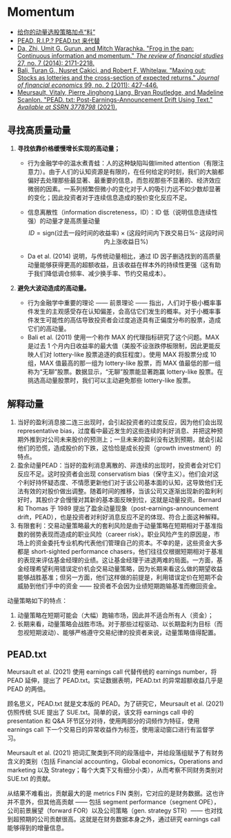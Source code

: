 # Momentum

- [给你的动量选股策略加点“料”](https://zhuanlan.zhihu.com/p/40468929)
- [PEAD, R.I.P.? PEAD.txt 来代替](https://zhuanlan.zhihu.com/p/400510484)
- [Da, Zhi, Umit G. Gurun, and Mitch Warachka. "Frog in the pan: Continuous information and momentum." *The review of financial studies* 27, no. 7 (2014): 2171-2218.](https://academic.oup.com/rfs/article-abstract/27/7/2171/1578455)
- [Bali, Turan G., Nusret Cakici, and Robert F. Whitelaw. "Maxing out: Stocks as lotteries and the cross-section of expected returns." *Journal of financial economics* 99, no. 2 (2011): 427-446.](https://www.sciencedirect.com/science/article/abs/pii/S0304405X1000190X)
- [Meursault, Vitaly, Pierre Jinghong Liang, Bryan Routledge, and Madeline Scanlon. "PEAD. txt: Post-Earnings-Announcement Drift Using Text." *Available at SSRN 3778798* (2021).](https://papers.ssrn.com/sol3/papers.cfm?abstract_id=3778798)

## 寻找高质量动量

1. **寻找依靠价格缓慢增长实现的高动量；**

   - 行为金融学中的温水煮青蛙：人的这种缺陷叫做limited attention（有限注意力）。由于人们的认知资源是有限的，在任何给定的时刻，我们的大脑都偏好去处理那些最显著、最重要的信息，而忽视那些不显著的、经济效应微弱的因素。一系列频繁但微小的变化对于人的吸引力远不如少数却显著的变化；因此投资者对于连续信息造成的股价变化反应不足。

   - 信息离散性（information discreteness，ID）：ID 低（说明信息连续性强）的动量才是高质量动量
     $$
     ID = \text{sign(过去一段时间的收益率) × (这段时间内下跌交易日\% - 这段时间内上涨收益日\%)}
     $$

   - Da et al. (2014) 说明，与传统动量相比，通过 ID 因子删选找到的高质量动量能够获得更高的超额收益，且该收益在样本外的持续性更强（这有助于我们降低调仓频率、减少换手率、节约交易成本）。

2. **避免大波动造成的高动量。**

   - 行为金融学中重要的理论 —— 前景理论 —— 指出，人们对于极小概率事件发生的主观感受存在认知偏差，会高估它们发生的概率。对于小概率事件发生可能性的高估导致投资者会过度追逐具有正偏度分布的股票，造成它们的高动量。
   - Bali et al. (2011) 使用一个称作 MAX 的代理指标研究了这个问题。MAX 是过去 1 个月内日收益率的最大值（美股不设涨跌停板限制，因此更能反映人们对 lottery-like 股票追逐的疯狂程度）。使用 MAX 将股票分成 10 组，MAX 值最高的那一组为 lottery-like 股票，而 MAX 值最低的那一组称为“无聊”股票。数据显示，“无聊”股票能显著跑赢 lottery-like 股票。在挑选高动量股票时，我们可以主动避免那些 lottery-like 股票。

## 解释动量

1. 当好的盈利消息接二连三出现时，会引起投资者的过度反应，因为他们会出现 representative bias，过度看中最近发生的这些连续的利好消息、并把这种预期外推到对公司未来股价的预测上；一旦未来的盈利没有达到预期，就会引起他们的恐慌，造成股价的下跌，这恰恰是成长投资（growth investment）的特点。
2. 盈余动量PEAD：当好的盈利消息离散的、非连续的出现时，投资者会对它们反应不足。这时投资者会出现 conservatism bias（保守主义）。他们会对这个利好持怀疑态度、不情愿更新他们对于该公司基本面的认知，这导致他们无法有效的对股价做出调整。随着时间的推移，当该公司又逐渐出现新的盈利利好时，其股价才会慢慢对其新的基本面反映到位，这就是动量投资。Bernard 和 Thomas 于 1989 提出了盈余动量现象（post-earnings-announcement drift，PEAD），也是投资者对利好消息反应不足的体现、符合上面这种解释。
3. 有限套利：交易动量策略最大的套利风险是由于动量策略在短期相对于基准指数的弱势表现而造成的职业风险（career risk）。职业风险产生的原因是，市场上的资金委托专业机构代表他们管理自己的资本。不幸的是，这些资金大多都是 short-sighted performance chasers，他们往往仅根据短期相对于基准的表现来评估基金经理的业绩。这让基金经理于进退两难的局面。一方面，基金经理希望利用错误定价机会交易动量策略，因为长期来看这么做的期望收益能够战胜基准；但另一方面，他们这样做的前提是，利用错误定价在短期不会威胁到他们手中的资金 —— 投资者不会因为业绩短期跑输基准而撤回资金。

动量策略如下的特点：

1. 动量策略在短期可能会（大幅）跑输市场，因此并不适合所有人（资金）；
2. 长期来看，动量策略会战胜市场。对于那些过程驱动、以长期盈利为目标（而忽视短期波动）、能够严格遵守交易纪律的投资者来说，动量策略值得配置。

## PEAD.txt

Meursault et al. (2021) 使用 earnings call 代替传统的 earnings number，将 PEAD 延伸，提出了 PEAD.txt。实证数据表明，PEAD.txt 的异常超额收益几乎是 PEAD 的两倍。

顾名思义，PEAD.txt 就是文本版的 PEAD。为了研究它，Meursault et al. (2021) 仿照传统 SUE 提出了 SUE.txt。简单的说，该文将 earnings call 中的 presentation 和 Q&A 环节区分对待，使用两部分的词频作为特征，使用 earnings call 下一个交易日的异常收益作为标签，使用滚动窗口进行有监督学习。

Meursault et al. (2021) 把词汇聚类到不同的段落组中，并给段落组赋予了有财务含义的类别（包括 Financial accounting，Global economics，Operations and marketing 以及 Strategy；每个大类下又有细分小类），从而考察不同财务类别对 SUE.txt 的贡献。

从结果不难看出，贡献最大的是 metrics FIN 类别，它对应的是财务数据。这也许并不意外，但其他高贡献 —— 包括 segment performance（segment OPE），公司前景展望（forward FOR）以及公司策略（gen. strategy STR）—— 也对找到超预期的公司贡献很高。这就是在财务数据本身之外，通过研究 earnings call 能够得到的增量信息。

